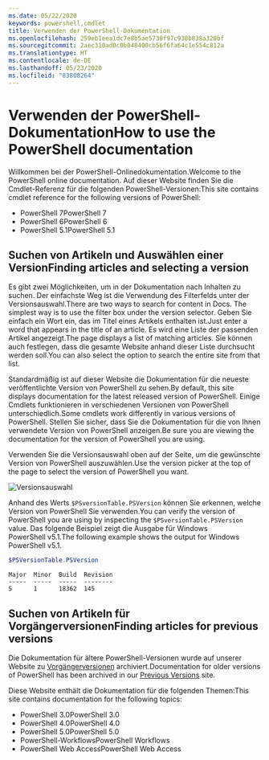 ```yaml
---
ms.date: 05/22/2020
keywords: powershell,cmdlet
title: Verwenden der PowerShell-Dokumentation
ms.openlocfilehash: 259eb1eea1dc7e8b5ae5730f97c938b838a320bf
ms.sourcegitcommit: 2aec310ad0c0b048400cb56f6fa64c1e554c812a
ms.translationtype: HT
ms.contentlocale: de-DE
ms.lasthandoff: 05/23/2020
ms.locfileid: "83808264"
---
```

# <a name="how-to-use-the-powershell-documentation"></a><span data-ttu-id="55630-103">Verwenden der PowerShell-Dokumentation</span><span class="sxs-lookup"><span data-stu-id="55630-103">How to use the PowerShell documentation</span></span>

<span data-ttu-id="55630-104">Willkommen bei der PowerShell-Onlinedokumentation.</span><span class="sxs-lookup"><span data-stu-id="55630-104">Welcome to the PowerShell online documentation.</span></span> <span data-ttu-id="55630-105">Auf dieser Website finden Sie die Cmdlet-Referenz für die folgenden PowerShell-Versionen:</span><span class="sxs-lookup"><span data-stu-id="55630-105">This site contains cmdlet reference for the following versions of PowerShell:</span></span>

- <span data-ttu-id="55630-106">PowerShell 7</span><span class="sxs-lookup"><span data-stu-id="55630-106">PowerShell 7</span></span>
- <span data-ttu-id="55630-107">PowerShell 6</span><span class="sxs-lookup"><span data-stu-id="55630-107">PowerShell 6</span></span>
- <span data-ttu-id="55630-108">PowerShell 5.1</span><span class="sxs-lookup"><span data-stu-id="55630-108">PowerShell 5.1</span></span>

## <a name="finding-articles-and-selecting-a-version"></a><span data-ttu-id="55630-109">Suchen von Artikeln und Auswählen einer Version</span><span class="sxs-lookup"><span data-stu-id="55630-109">Finding articles and selecting a version</span></span>

<span data-ttu-id="55630-110">Es gibt zwei Möglichkeiten, um in der Dokumentation nach Inhalten zu suchen. Der einfachste Weg ist die Verwendung des Filterfelds unter der Versionsauswahl.</span><span class="sxs-lookup"><span data-stu-id="55630-110">There are two ways to search for content in Docs. The simplest way is to use the filter box under the version selector.</span></span> <span data-ttu-id="55630-111">Geben Sie einfach ein Wort ein, das im Titel eines Artikels enthalten ist.</span><span class="sxs-lookup"><span data-stu-id="55630-111">Just enter a word that appears in the title of an article.</span></span> <span data-ttu-id="55630-112">Es wird eine Liste der passenden Artikel angezeigt.</span><span class="sxs-lookup"><span data-stu-id="55630-112">The page displays a list of matching articles.</span></span> <span data-ttu-id="55630-113">Sie können auch festlegen, dass die gesamte Website anhand dieser Liste durchsucht werden soll.</span><span class="sxs-lookup"><span data-stu-id="55630-113">You can also select the option to search the entire site from that list.</span></span>

<span data-ttu-id="55630-114">Standardmäßig ist auf dieser Website die Dokumentation für die neueste veröffentlichte Version von PowerShell zu sehen.</span><span class="sxs-lookup"><span data-stu-id="55630-114">By default, this site displays documentation for the latest released version of PowerShell.</span></span> <span data-ttu-id="55630-115">Einige Cmdlets funktionieren in verschiedenen Versionen von PowerShell unterschiedlich.</span><span class="sxs-lookup"><span data-stu-id="55630-115">Some cmdlets work differently in various versions of PowerShell.</span></span> <span data-ttu-id="55630-116">Stellen Sie sicher, dass Sie die Dokumentation für die von Ihnen verwendete Version von PowerShell anzeigen.</span><span class="sxs-lookup"><span data-stu-id="55630-116">Be sure you are viewing the documentation for the version of PowerShell you are using.</span></span>

<span data-ttu-id="55630-117">Verwenden Sie die Versionsauswahl oben auf der Seite, um die gewünschte Version von PowerShell auszuwählen.</span><span class="sxs-lookup"><span data-stu-id="55630-117">Use the version picker at the top of the page to select the version of PowerShell you want.</span></span>

![Versionsauswahl](media/how-to-use-docs/version-search.gif)

<span data-ttu-id="55630-119">Anhand des Werts `$PSversionTable.PSVersion` können Sie erkennen, welche Version von PowerShell Sie verwenden.</span><span class="sxs-lookup"><span data-stu-id="55630-119">You can verify the version of PowerShell you are using by inspecting the `$PSversionTable.PSVersion` value.</span></span> <span data-ttu-id="55630-120">Das folgende Beispiel zeigt die Ausgabe für Windows PowerShell v5.1.</span><span class="sxs-lookup"><span data-stu-id="55630-120">The following example shows the output for Windows PowerShell v5.1.</span></span>

```powershell
$PSVersionTable.PSVersion
```

```Output
Major  Minor  Build  Revision
-----  -----  -----  --------
5      1      18362  145
```

## <a name="finding-articles-for-previous-versions"></a><span data-ttu-id="55630-121">Suchen von Artikeln für Vorgängerversionen</span><span class="sxs-lookup"><span data-stu-id="55630-121">Finding articles for previous versions</span></span>

<span data-ttu-id="55630-122">Die Dokumentation für ältere PowerShell-Versionen wurde auf unserer Website zu [Vorgängerversionen](https://aka.ms/PSLegacyDocs) archiviert.</span><span class="sxs-lookup"><span data-stu-id="55630-122">Documentation for older versions of PowerShell has been archived in our [Previous Versions](https://aka.ms/PSLegacyDocs) site.</span></span>

<span data-ttu-id="55630-123">Diese Website enthält die Dokumentation für die folgenden Themen:</span><span class="sxs-lookup"><span data-stu-id="55630-123">This site contains documentation for the following topics:</span></span>

- <span data-ttu-id="55630-124">PowerShell 3.0</span><span class="sxs-lookup"><span data-stu-id="55630-124">PowerShell 3.0</span></span>
- <span data-ttu-id="55630-125">PowerShell 4.0</span><span class="sxs-lookup"><span data-stu-id="55630-125">PowerShell 4.0</span></span>
- <span data-ttu-id="55630-126">PowerShell 5.0</span><span class="sxs-lookup"><span data-stu-id="55630-126">PowerShell 5.0</span></span>
- <span data-ttu-id="55630-127">PowerShell-Workflows</span><span class="sxs-lookup"><span data-stu-id="55630-127">PowerShell Workflows</span></span>
- <span data-ttu-id="55630-128">PowerShell Web Access</span><span class="sxs-lookup"><span data-stu-id="55630-128">PowerShell Web Access</span></span>
